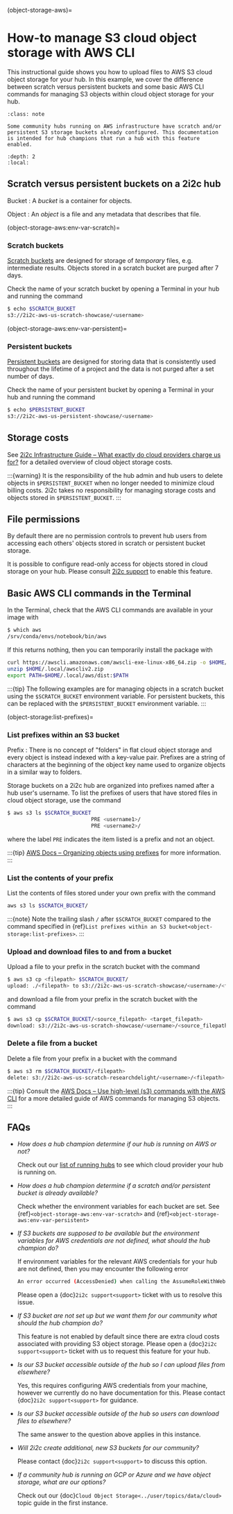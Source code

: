 (object-storage-aws)=
# How-to manage S3 cloud object storage with AWS CLI

This instructional guide shows you how to upload files to AWS S3 cloud object storage for your hub. In this example, we cover the difference between scratch versus persistent buckets and some basic AWS CLI commands for managing S3 objects within cloud object storage for your hub.

```{admonition} Who is this guide for?
:class: note

Some community hubs running on AWS infrastructure have scratch and/or persistent S3 storage buckets already configured. This documentation is intended for hub champions that run a hub with this feature enabled.
```

```{contents}
:depth: 2
:local:
```

## Scratch versus persistent buckets on a 2i2c hub

Bucket
: A *bucket* is a container for objects.

Object
: An *object* is a file and any metadata that describes that file.

(object-storage-aws:env-var-scratch)=
### Scratch buckets

[Scratch buckets](https://infrastructure.2i2c.org/topic/features/#scratch-buckets-on-object-storage) are designed for storage of *temporary* files, e.g. intermediate results. Objects stored in a scratch bucket are purged after 7 days.

Check the name of your scratch bucket by opening a Terminal in your hub and running the command

```bash
$ echo $SCRATCH_BUCKET
s3://2i2c-aws-us-scratch-showcase/<username>
```

(object-storage-aws:env-var-persistent)=
### Persistent buckets

[Persistent buckets](https://infrastructure.2i2c.org/topic/features/#persistent-buckets-on-object-storage) are designed for storing data that is consistently used throughout the lifetime of a project and the data is not purged after a set number of days.

Check the name of your persistent bucket by opening a Terminal in your hub and running the command

```bash
$ echo $PERSISTENT_BUCKET
s3://2i2c-aws-us-persistent-showcase/<username>
```

## Storage costs

See [2i2c Infrastructure Guide – What exactly do cloud providers charge us for?](https://infrastructure.2i2c.org/topic/billing/chargeable-resources/#object-storage) for a detailed overview of cloud object storage costs. 

:::{warning}
It is the responsibility of the hub admin and hub users to delete objects in `$PERSISTENT_BUCKET` when no longer needed to minimize cloud billing costs. 2i2c takes no responsibility for managing storage costs and objects stored in `$PERSISTENT_BUCKET`.
:::

## File permissions

By default there are no permission controls to prevent hub users from accessing each others' objects stored in scratch or persistent bucket storage.

It is possible to configure read-only access for objects stored in cloud storage on your hub. Please consult [2i2c support](https://docs.2i2c.org/support/) to enable this feature.

## Basic AWS CLI commands in the Terminal

In the Terminal, check that the AWS CLI commands are available in your image with

```bash
$ which aws
/srv/conda/envs/notebook/bin/aws
```

If this returns nothing, then you can temporarily install the package with

```bash
curl https://awscli.amazonaws.com/awscli-exe-linux-x86_64.zip -o $HOME/.local/awscliv2.zip
unzip $HOME/.local/awscliv2.zip
export PATH=$HOME/.local/aws/dist:$PATH
```

:::{tip}
The following examples are for managing objects in a scratch bucket using the `$SCRATCH_BUCKET` environment variable. For persistent buckets, this can be replaced with the `$PERSISTENT_BUCKET` environment variable.
:::

(object-storage:list-prefixes)=
### List prefixes within an S3 bucket

Prefix
: There is no concept of "folders" in flat cloud object storage and every object is instead indexed with a key-value pair. Prefixes are a string of characters at the beginning of the object key name used to organize objects in a similar way to folders. 

Storage buckets on a 2i2c hub are organized into prefixes named after a hub user's username. To list the prefixes of users that have stored files in cloud object storage, use the command 

```bash
$ aws s3 ls $SCRATCH_BUCKET
                           PRE <username1>/
                           PRE <username2>/

```

where the label `PRE` indicates the item listed is a prefix and not an object.

:::{tip}
[AWS Docs – Organizing objects using prefixes](https://docs.aws.amazon.com/AmazonS3/latest/userguide/using-prefixes.html) for more information.
:::

### List the contents of your prefix

List the contents of files stored under your own prefix with the command

```bash
aws s3 ls $SCRATCH_BUCKET/
```

:::{note}
Note the trailing slash `/` after `$SCRATCH_BUCKET` compared to the command specified in {ref}`List prefixes within an S3 bucket<object-storage:list-prefixes>`.
:::

### Upload and download files to and from a bucket

Upload a file to your prefix in the scratch bucket with the command

```bash
$ aws s3 cp <filepath> $SCRATCH_BUCKET/
upload: ./<filepath> to s3://2i2c-aws-us-scratch-showcase/<username>/<filepath>
```

and download a file from your prefix in the scratch bucket with the command

```bash
$ aws s3 cp $SCRATCH_BUCKET/<source_filepath> <target_filepath>
download: s3://2i2c-aws-us-scratch-showcase/<username>/<source_filepath> to ./<target_filepath>
```

### Delete a file from a bucket

Delete a file from your prefix in a bucket with the command

```bash
$ aws s3 rm $SCRATCH_BUCKET/<filepath>
delete: s3://2i2c-aws-us-scratch-researchdelight/<username>/<filepath>
```

:::{tip}
Consult the [AWS Docs – Use high-level (s3) commands with the AWS CLI](https://docs.aws.amazon.com/cli/latest/userguide/cli-services-s3-commands.html#using-s3-commands-managing-buckets-references) for a more detailed guide of AWS commands for managing S3 objects.
:::

## FAQs

- *How does a hub champion determine if our hub is running on AWS or not?*

  Check out our [list of running hubs](https://infrastructure.2i2c.org/reference/hubs/) to see which cloud provider your hub is running on.

- *How does a hub champion determine if a scratch and/or persistent bucket is already available?*

  Check whether the environment variables for each bucket are set. See {ref}`<object-storage-aws:env-var-scratch>` and {ref}`<object-storage-aws:env-var-persistent>`

- *If S3 buckets are supposed to be available but the environment variables for AWS credentials are not defined, what should the hub champion do?*

  If environment variables for the relevant AWS credentials for your hub are not defined, then you may encounter the following error

  ```bash
  An error occurred (AccessDenied) when calling the AssumeRoleWithWebIdentity operation: Not authorized to perform sts:AssumeRoleWithWebIdentity.
  ```

  Please open a {doc}`2i2c support<support>` ticket with us to resolve this issue.

- *If S3 bucket are not set up but we want them for our community what should the hub champion do?*

  This feature is not enabled by default since there are extra cloud costs associated with providing S3 object storage. Please open a {doc}`2i2c support<support>` ticket with us to request this feature for your hub.

- *Is our S3 bucket accessible outside of the hub so I can upload files from elsewhere?*

  Yes, this requires configuring AWS credentials from your machine, however we currently do no have documentation for this.  Please contact {doc}`2i2c support<support>` for guidance.

- *Is our S3 bucket accessible outside of the hub so users can download files to elsewhere?*

  The same answer to the question above applies in this instance.

- *Will 2i2c create additional, new S3 buckets for our community?*

  Please contact {doc}`2i2c support<support>` to discuss this option.

- *If a community hub is running on GCP or Azure and we have object storage, what are our options?*

  Check out our {doc}`Cloud Object Storage<../user/topics/data/cloud>` topic guide in the first instance.